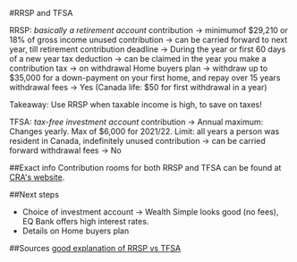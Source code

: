 #RRSP and TFSA

RRSP: *basically a retirement account*
contribution -> minimumof $29,210 or 18% of gross income
unused contribution -> can be carried forward to next year, till retirement
contribution deadline -> During the year or first 60 days of a new year
tax deduction -> can be claimed in the year you make a contribution
tax -> on withdrawal
Home buyers plan -> withdraw up to $35,000 for a down-payment on your first home, and repay over 15 years
withdrawal fees -> Yes (Canada life: $50 for first withdrawal in a year)

Takeaway: Use RRSP when taxable income is high, to save on taxes!

TFSA: *tax-free investment account*
contribution -> Annual maximum: Changes yearly. Max of $6,000 for 2021/22.
                Limit: all years a person was resident in Canada, indefinitely
unused contribution -> can be carried forward
withdrawal fees -> No

##Exact info
Contribution rooms for both RRSP and TFSA can be found at [CRA's website](https://www.canada.ca/en/revenue-agency/services/e-services/e-services-individuals/account-individuals.html).

##Next steps
- Choice of investment account -> Wealth Simple looks good (no fees), EQ Bank offers high interest rates.
- Details on Home buyers plan

##Sources
[good explanation of RRSP vs TFSA](https://youngandthrifty.ca/tfsa-vs-rrsp/)
